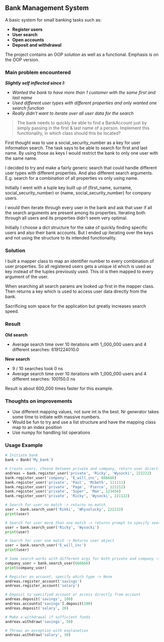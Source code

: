 ## Bank Management System

A basic system for small banking tasks such as:
* **Register users**
* **User search**
* **Open accounts**
* **Deposit and withdrawal**

The project contains an OOP solution as well as a functional. Emphasis is on the OOP version.

### Main problem encountered

***Slightly self inflected since I:***
* *Wanted the bank to have more than 1 customer with the same first and last name*
* *Used different user types with different properties and only wanted one search function*
* *Really didn't want to iterate over all user data for the search*

>The bank needs to quickly be able to find a BankAccount just by simply passing in the first & last name of a person.
>Implement this functionality, in which class should this be located?

First thought was to use a social_security_number as a key for user information search.
The task says to be able to search for first and last name. By using those as keys
I would restrict the bank to only one user with the same name.

I decided to try and make a fairly generic search that could handle different user types with different properties.
And also different search arguments. E.g. search for a combination of all properties vs only using name. 

Initially I went with a tuple key built up of (first_name, surname, social_security_number) or (name, social_security_number) for company users.

I would then iterate through every user in the bank and ask that user if all the search arguments are present among its properties.
Iterating both through all users and its properties didn't seem very optimal.

Initially I choose a dict structure for the sake of quickly finding specific users and also their bank accounts.
But I ended up iterating over the keys and not using the structure to its intended functionality.

### Solution

I built a mapper class to map an identifier number to every combination of user properties.
So all registered users gets a unique id which is used as key instead of the tuples previously used. 
This id is then mapped to every argument of the user.

When searching all search params are looked up first in the mapper class. Then returns a key which is used to
access user data directly from the bank.

Sacrificing som space for the application but greatly increases search speed.

### Result

**Old search**

* Average search time over 10 iterations with 1_000_000 users and 4 different searches: 6191224010.0

**New search**
* 9 / 10 searches took 0 ns
* Average search time over 10 iterations with 1_000_000 users and 4 different searches: 100150.0 ns

Result is about 600_000 times faster for this example.

### Thoughts on improvements

* Use different mapping values, not sure int is the best. Nr generator takes some time to initiate with massive numbers.
* Would be fun to try and use a list structure and have the mapping class map to an index position
* Use numpy for handling list operations

### Usage Example

````python
# Initiate bank
bank = Bank('My_bank')

# Create users, choose between private and company, return user directly if needed
andreas = bank.register_user('private', 'Ricky', 'Wysocki', 222222)
bank.register_user('company', 'E_will_inc', 666666)
bank.register_user('private', 'Paul', 'Mcbeth', 111111)
bank.register_user('private', 'Page', 'Pierce', 121212)
bank.register_user('private', 'Super', 'Man', 123456)
bank.register_user('private', 'Ricky', 'Wysocki', 221122)

# Search for user no match -> returns no match
user = bank.search_user('Rikki', 'Whysolucky', 222222)
print(user)

# Search for user more than one match -> returns prompt to specify search and details about results
user = bank.search_user('Ricky', 'Wysocki')
print(user)

# Search for user one match -> Returns user object
user = bank.search_user('E_will_inc')
print(user)

# Same search works with different args for both private and company -> return user
company_user = bank.search_user(666666)
print(company_user)

# Register an account, specify which type -> None
andreas.register_account('savings')
andreas.register_account('salary')

# Deposit to specified account or access directly from account
andreas.deposit('savings', 100)
andreas.accounts['savings'].deposit(100)
andreas.deposit('salary', 20)

# Make a withdrawal if sufficient funds
andreas.withdraw('savings', 50)

# Throws an exception with explanation
andreas.withdraw('salary', 30)
````

